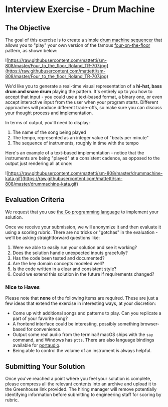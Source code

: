 # Interview Exercise - Drum Machine

## The Objective
The goal of this exercise is to create a simple [drum machine sequencer](http://en.wikipedia.org/wiki/Drum_machine) that allows you to "play" your own version of the famous [four-on-the-floor](http://en.wikipedia.org/wiki/Four_on_the_floor_(music)) pattern, as shown below:

![https://raw.githubusercontent.com/mattetti/sm-808/master/Four_to_the_floor_Roland_TR-707.jpg](https://raw.githubusercontent.com/mattetti/sm-808/master/Four_to_the_floor_Roland_TR-707.jpg)

We'd like you to generate a real-time visual representation of a **hi-hat, bass drum and snare drum** playing the pattern. It's entirely up to you how to accept that input - you could use a text-based format, a binary one, or even accept interactive input from the user when your program starts. Different approaches will produce different trade-offs, so make sure you can discuss your thought process and implementation.

In terms of output, you'll need to display:

1. The name of the song being played
2. The tempo, represented as an integer value of "beats per minute"
3. The sequence of instruments, roughly in time with the tempo

Here's an example of a text-based implementation - notice that the instruments are being "played" at a consistent cadence, as opposed to the output just rendering all at once:

![https://raw.githubusercontent.com/mattetti/sm-808/master/drummachine-kata.gif](https://raw.githubusercontent.com/mattetti/sm-808/master/drummachine-kata.gif)

## Evaluation Criteria
We request that you use [the Go programming language](https://www.golang.org/) to implement your solution.

Once we receive your submission, we will anonymize it and then evaluate it using a scoring rubric. There are no tricks or "gotchas" in the evaluation - we'll be asking straightforward questions like:

1. Were we able to easily run your solution and see it working?
2. Does the solution handle unexpected inputs gracefully?
3. Has the code been tested and documented?
4. Are the key domain concepts modeled well?
5. Is the code written in a clear and consistent style?
6. Could we extend this solution in the future if requirements changed?

### Nice to Haves
Please note that **none** of the following items are required. These are just a few ideas that extend the exercise in interesting ways, at your discretion:

* Come up with additional songs and patterns to play. Can you replicate a part of your favorite song?
* A frontend interface could be interesting, possibly something browser-based for convenience.
* Output some real audio from the terminal! macOS ships with the `say` command, and Windows has `ptts`. There are also language bindings available for [portaudio](http://www.portaudio.com/).
* Being able to control the volume of an instrument is always helpful.

## Submitting Your Solution
Once you've reached a point where you feel your solution is complete, please compress all the relevant contents into an archive and upload it to the Greenhouse link provided. The hiring manager will remove potentially identifying information before submitting to engineering staff for scoring by rubric.